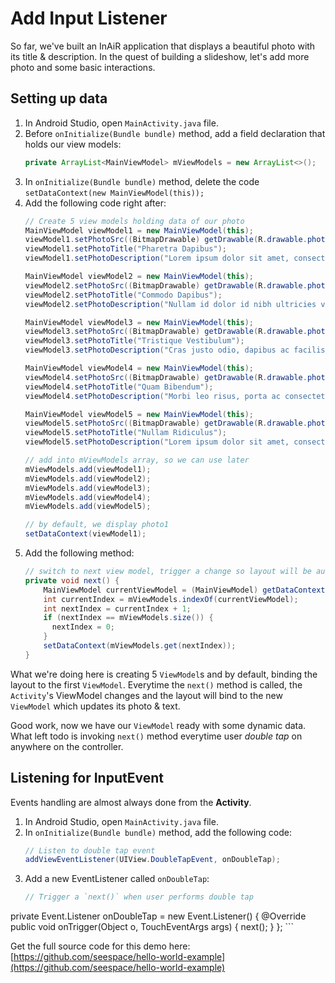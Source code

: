 Add Input Listener
==================

So far, we've built an InAiR application that displays a beautiful photo with its title & description. In the quest of building a slideshow, let's add more photo and some basic interactions.


Setting up data
---------------

1. In Android Studio, open `MainActivity.java` file.
2. Before `onInitialize(Bundle bundle)` method, add a field declaration that holds our view models:
    ```java
    private ArrayList<MainViewModel> mViewModels = new ArrayList<>();
    ```
3. In `onInitialize(Bundle bundle)` method, delete the code `setDataContext(new MainViewModel(this));`
3. Add the following code right after:
    ```java
    // Create 5 view models holding data of our photo 
    MainViewModel viewModel1 = new MainViewModel(this);
    viewModel1.setPhotoSrc((BitmapDrawable) getDrawable(R.drawable.photo1));
    viewModel1.setPhotoTitle("Pharetra Dapibus");
    viewModel1.setPhotoDescription("Lorem ipsum dolor sit amet, consectetur adipiscing elit.");

    MainViewModel viewModel2 = new MainViewModel(this);
    viewModel2.setPhotoSrc((BitmapDrawable) getDrawable(R.drawable.photo2));
    viewModel2.setPhotoTitle("Commodo Dapibus");
    viewModel2.setPhotoDescription("Nullam id dolor id nibh ultricies vehicula ut id elit.");

    MainViewModel viewModel3 = new MainViewModel(this);
    viewModel3.setPhotoSrc((BitmapDrawable) getDrawable(R.drawable.photo3));
    viewModel3.setPhotoTitle("Tristique Vestibulum");
    viewModel3.setPhotoDescription("Cras justo odio, dapibus ac facilisis in, egestas eget quam.");

    MainViewModel viewModel4 = new MainViewModel(this);
    viewModel4.setPhotoSrc((BitmapDrawable) getDrawable(R.drawable.photo4));
    viewModel4.setPhotoTitle("Quam Bibendum");
    viewModel4.setPhotoDescription("Morbi leo risus, porta ac consectetur ac, vestibulum at eros.");

    MainViewModel viewModel5 = new MainViewModel(this);
    viewModel5.setPhotoSrc((BitmapDrawable) getDrawable(R.drawable.photo5));
    viewModel5.setPhotoTitle("Nullam Ridiculus");
    viewModel5.setPhotoDescription("Lorem ipsum dolor sit amet, consectetur adipiscing elit.");

    // add into mViewModels array, so we can use later 
    mViewModels.add(viewModel1);
    mViewModels.add(viewModel2);
    mViewModels.add(viewModel3);
    mViewModels.add(viewModel4);
    mViewModels.add(viewModel5);

    // by default, we display photo1
    setDataContext(viewModel1);
    ```
5. Add the following method:
    ```java
    // switch to next view model, trigger a change so layout will be automatically updated
    private void next() {
        MainViewModel currentViewModel = (MainViewModel) getDataContext();
        int currentIndex = mViewModels.indexOf(currentViewModel);
        int nextIndex = currentIndex + 1;
        if (nextIndex == mViewModels.size()) {
          nextIndex = 0;
        }
        setDataContext(mViewModels.get(nextIndex));
    }
    ```

What we're doing here is creating 5 `ViewModel`s and by default, binding the layout to the first `ViewModel`. Everytime the `next()` method is called, the `Activity`'s ViewModel changes and the layout will bind to the new `ViewModel` which updates its photo & text.

Good work, now we have our `ViewModel` ready with some dynamic data. What left todo is invoking `next()` method everytime user _double tap_ on anywhere on the controller.

Listening for InputEvent
------------------------

Events handling are almost always done from the __Activity__. 

1. In Android Studio, open `MainActivity.java` file.
2. In `onInitialize(Bundle bundle)` method, add the following code:
    ```java
    // Listen to double tap event
    addViewEventListener(UIView.DoubleTapEvent, onDoubleTap);
    ```
3. Add a new EventListener called `onDoubleTap`:
    ```java
    // Trigger a `next()` when user performs double tap
  private Event.Listener<TouchEventArgs> onDoubleTap = new Event.Listener<TouchEventArgs>() {
    @Override
    public void onTrigger(Object o, TouchEventArgs args) {
      next();
    }
  };
    ```



Get the full source code for this demo here: [https://github.com/seespace/hello-world-example](https://github.com/seespace/hello-world-example)